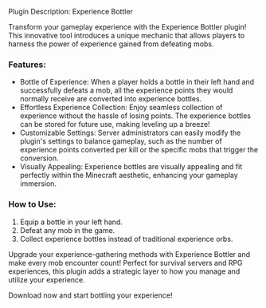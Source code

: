 Plugin Description: Experience Bottler

Transform your gameplay experience with the Experience Bottler plugin! This innovative tool introduces a unique mechanic that allows players to harness the power of experience gained from defeating mobs. 

### Features:
- Bottle of Experience: When a player holds a bottle in their left hand and successfully defeats a mob, all the experience points they would normally receive are converted into experience bottles.
- Effortless Experience Collection: Enjoy seamless collection of experience without the hassle of losing points. The experience bottles can be stored for future use, making leveling up a breeze!
- Customizable Settings: Server administrators can easily modify the plugin's settings to balance gameplay, such as the number of experience points converted per kill or the specific mobs that trigger the conversion.
- Visually Appealing: Experience bottles are visually appealing and fit perfectly within the Minecraft aesthetic, enhancing your gameplay immersion.

### How to Use:
1. Equip a bottle in your left hand.
2. Defeat any mob in the game.
3. Collect experience bottles instead of traditional experience orbs.

Upgrade your experience-gathering methods with Experience Bottler and make every mob encounter count! Perfect for survival servers and RPG experiences, this plugin adds a strategic layer to how you manage and utilize your experience. 

Download now and start bottling your experience!
